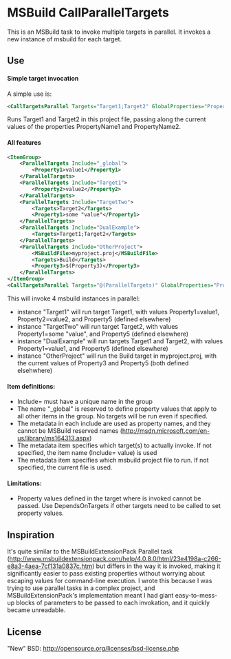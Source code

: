 MSBuild CallParallelTargets
===========================

This is an MSBuild task to invoke multiple targets in parallel. It invokes a new instance of msbuild for each target. 


Use
---

#### Simple target invocation

A simple use is:

```xml
<CallTargetsParallel Targets="Target1;Target2" GlobalProperties="PropertyName1;PropertyName2" />
```

Runs Target1 and Target2 in this project file, passing along the current values of the properties PropertyName1 and PropertyName2. 


#### All features

```xml
<ItemGroup>
    <ParallelTargets Include="_global">
        <Property1>value1</Property1>
    </ParallelTargets>
    <ParallelTargets Include="Target1">
        <Property2>value2</Property2> 
    </ParallelTargets>
    <ParallelTargets Include="TargetTwo">
        <Targets>Target2</Targets>
        <Property1>some "value"</Property1>
    </ParallelTargets>
    <ParallelTargets Include="DualExample">
        <Targets>Target1;Target2</Targets>
    </ParallelTargets>
    <ParallelTargets Include="OtherProject">
        <MSBuildFile>myproject.proj</MSBuildFile>
        <Targets>Build</Targets>
        <Property3>$(Property3)</Property3>
    </ParallelTargets>
</ItemGroup>
<CallTargetsParallel Targets="@(ParallelTargets)" GlobalProperties="Property5" />
```


This will invoke 4 msbuild instances in parallel:
* instance "Target1" will run target Target1, with values Property1=value1, Property2=value2, and Property5 (defined elsewhere)
* instance "TargetTwo" will run target Target2, with values Property1=some "value", and Property5 (defined elsewhere)
* instance "DualExample" will run targets Target1 and Target2, with values Property1=value1, and Property5 (defined elsewhere)
* instance "OtherProject" will run the Build target in myproject.proj, with the current values of Property3 and Property5 (both defined elsehwhere)



#### Item definitions:

* Include= must have a unique name in the group
* The name "_global" is reserved to define property values that apply to all other items in the group. No targets will be run even if specified.
* The metadata in each include are used as property names, and they cannot be MSBuild reserved names (http://msdn.microsoft.com/en-us/library/ms164313.aspx)
* The <Targets> metadata item specifies which target(s) to actually invoke. If not specified, the item name (Include= value) is used
* The <MSBulidFile> metadata item specifies which msbuild project file to run. If not specified, the current file is used.
    
    
#### Limitations:
* Property values defined in the target where <CallTargetsParallel/> is invoked cannot be passed. Use DependsOnTargets if other targets need to be called to set property values.
    
Inspiration
-----------

It's quite similar to the MSBuildExtensionPack Parallel task (http://www.msbuildextensionpack.com/help/4.0.8.0/html/23e4198a-c266-e8a3-4aea-7cf131a0837c.htm) but differs in the way it is invoked, making it significantly easier to pass existing properties without worrying about escaping values for command-line execution. I wrote this because I was trying to use parallel tasks in a complex project, and MSBuildExtensionPack's implementation meant I had giant easy-to-mess-up blocks of parameters to be passed to each invokation, and it quickly became unreadable.

License
-------
"New" BSD: http://opensource.org/licenses/bsd-license.php
